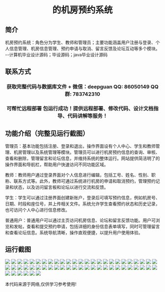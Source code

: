 <p><h1 align="center">的机房预约系统</h1></p>

## 简介
机房预约系统：角色分为学生、教师和管理员；主要功能涵盖用户注册与登录、个人信息管理、机房信息管理、预约申请与取消、留言反馈及论坛互动等多个模块。    --计算机毕业设计源码；毕设源码；java毕业设计源码


## 联系方式
<p><h3 align="center">获取完整代码与数据库文件 + 微信：deepguan QQ: 86050149 QQ群: 783742310</h3></p>
<p><h3 align="center">可帮忙远程部署 包运行成功！提供远程部署、修改代码、设计文档指导、代码讲解等服务！</h3></p>

## 功能介绍（完整见运行截图）
管理员：基本功能包括注册、登录和退出，操作界面设有个人中心、学生和教师管理、机房管理以及系统管理等模块。管理员可以进行机房预约信息的查询、审核、查看和删除，管理留言和论坛信息，并维持系统的整体运行。网站提供简洁明了的操作界面和导航栏，帮助用户快速访问不同功能区域。

教师：教师用户通过登录界面对个人信息进行编辑，包括工号、姓名、性别、职称、联系方式等。此外，教师可通过系统进行机房的申请和取消预约，管理预约记录和状态，以及访问留言板和论坛以进行交流和反馈。

学生：学生可以通过注册界面创建新账户，登录后可填写预约信息，例如机房号、日期、时段和座位号，并上传相关文件。系统允许学生查看预约状态和历史记录，也可访问个人中心进行信息修改。

普通用户：普通用户可以通过主页访问机房信息、论坛和留言反馈功能。用户可浏览和发帖，查看和提交预约申请，包括详细的身份信息表单填写，同时可管理留言和查看论坛信息。系统导航清晰，操作直观便捷，以提升用户使用体验。


## 运行截图
![](img/001.jpg)
![](img/002.jpg)
![](img/003.jpg)
![](img/004.jpg)
![](img/005.jpg)
![](img/006.jpg)
![](img/007.jpg)
![](img/008.jpg)
![](img/009.jpg)
![](img/010.jpg)
![](img/011.jpg)
![](img/012.jpg)
![](img/013.jpg)
![](img/014.jpg)
![](img/015.jpg)
![](img/016.jpg)
![](img/017.jpg)
![](img/018.jpg)
![](img/019.jpg)
![](img/020.jpg)
![](img/021.jpg)
![](img/022.jpg)
![](img/023.jpg)
![](img/024.jpg)
![](img/025.jpg)
![](img/026.jpg)
![](img/027.jpg)
![](img/028.jpg)
![](img/029.jpg)
![](img/030.jpg)
![](img/031.jpg)
![](img/032.jpg)
![](img/033.jpg)
![](img/034.jpg)
![](img/035.jpg)
![](img/036.jpg)
![](img/037.jpg)
![](img/038.jpg)
![](img/039.jpg)
![](img/040.jpg)
![](img/041.jpg)
![](img/042.jpg)
![](img/043.jpg)
![](img/044.jpg)
![](img/045.jpg)
![](img/046.jpg)
![](img/047.jpg)
![](img/048.jpg)
![](img/049.jpg)
![](img/050.jpg)
![](img/051.jpg)
![](img/052.jpg)
![](img/053.jpg)
![](img/054.jpg)
![](img/055.jpg)
![](img/056.jpg)

<p>本代码来源于网络,仅供学习参考使用!</p>
